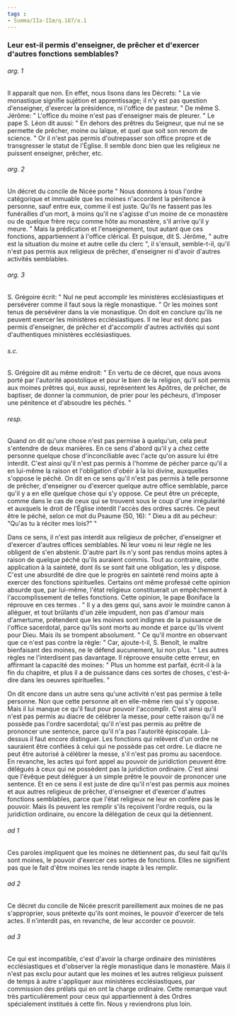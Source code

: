 ```yaml
---
tags : 
- Summa/IIa-IIæ/q.187/a.1
---
```


### Leur est-il permis d'enseigner, de prêcher et d'exercer d'autres fonctions semblables?

###### arg. 1
Il apparaît que non. En effet, nous lisons dans les Décrets: " La vie monastique signifie sujétion et apprentissage; il n'y est pas question d'enseigner, d'exercer la présidence, ni l'office de pasteur. " De même S. Jérôme: " L'office du moine n'est pas d'enseigner mais de pleurer. " Le pape S. Léon dit aussi: " En dehors des prêtres du Seigneur, que nul ne se permette de prêcher, moine ou laïque, et quel que soit son renom de science. " Or il n'est pas permis d'outrepasser son office propre et de transgresser le statut de l'Église. Il semble donc bien que les religieux ne puissent enseigner, prêcher, etc. 

###### arg. 2
Un décret du concile de Nicée porte " Nous donnons à tous l'ordre catégorique et immuable que les moines n'accordent la pénitence à personne, sauf entre eux, comme il est juste. Qu'ils ne fassent pas les funérailles d'un mort, à moins qu'il ne s'agisse d'un moine de ce monastère ou de quelque frère reçu comme hôte au monastère, s'il arrive qu'il y meure. " Mais la prédication et l'enseignement, tout autant que ces fonctions, appartiennent à l'office clérical. Et puisque, dit S. Jérôme, " autre est la situation du moine et autre celle du clerc ", il s'ensuit, semble-t-il, qu'il n'est pas permis aux religieux de prêcher, d'enseigner ni d'avoir d'autres activités semblables. 

###### arg. 3
S. Grégoire écrit: " Nul ne peut accomplir les ministères ecclésiastiques et persévérer comme il faut sous la règle monastique. " Or les moines sont tenus de persévérer dans la vie monastique. On doit en conclure qu'ils ne peuvent exercer les ministères ecclésiastiques. Il ne leur est donc pas permis d'enseigner, de prêcher et d'accomplir d'autres activités qui sont d'authentiques ministères ecclésiastiques. 

###### s.c.
S. Grégoire dit au même endroit: " En vertu de ce décret, que nous avons porté par l'autorité apostolique et pour le bien de la religion, qu'il soit permis aux moines prêtres qui, eux aussi, représentent les Apôtres, de prêcher, de baptiser, de donner la communion, de prier pour les pécheurs, d'imposer une pénitence et d'absoudre les péchés. " 

###### resp.
Quand on dit qu'une chose n'est pas permise à quelqu'un, cela peut s'entendre de deux manières. En ce sens d'abord qu'il y a chez cette personne quelque chose d'inconciliable avec l'acte qu'on assure lui être interdit. C'est ainsi qu'il n'est pas permis à l'homme de pécher parce qu'il a en lui-même la raison et l'obligation d'obéir à la loi divine, auxquelles s'oppose le péché. On dit en ce sens qu'il n'est pas permis à telle personne de prêcher, d'enseigner ou d'exercer quelque autre office semblable, parce qu'il y a en elle quelque chose qui s'y oppose. Ce peut être un précepte, comme dans le cas de ceux qui se trouvent sous le coup d'une irrégularité et auxquels le droit de l’Église interdit l'accès des ordres sacrés. Ce peut être le péché, selon ce mot du Psaume (50, 16): " Dieu a dit au pécheur: "Qu'as tu à réciter mes lois?" " 

Dans ce sens, il n'est pas interdit aux religieux de prêcher, d'enseigner et d'exercer d'autres offices semblables. Ni leur voeu ni leur règle ne les obligent de s'en abstenir. D'autre part ils n'y sont pas rendus moins aptes à raison de quelque péché qu'ils auraient commis. Tout au contraire, cette application à la sainteté, dont ils se sont fait une obligation, les y dispose. C'est une absurdité de dire que le progrès en sainteté rend moins apte à exercer des fonctions spirituelles. Certains ont même professé cette opinion absurde que, par lui-même, l'état religieux constituerait un empêchement à l'accomplissement de telles fonctions. Cette opinion, le pape Boniface la réprouve en ces termes . " Il y a des gens qui, sans avoir le moindre canon à alléguer, et tout brûlants d'un zèle impudent, non pas d'amour mais d'amertume, prétendent que les moines sont indignes de la puissance de l'office sacerdotal, parce qu'ils sont morts au monde et parce qu'ils vivent pour Dieu. Mais ils se trompent absolument. " Ce qu'il montre en observant que ce n'est pas contre la règle: " Car, ajoute-t-il, S. Benoît, le maître bienfaisant des moines, ne le défend aucunement, lui non plus. " Les autres règles ne l'interdisent pas davantage. Il réprouve ensuite cette erreur, en affirmant la capacité des moines: " Plus un homme est parfait, écrit-il à la fin du chapitre, et plus il a de puissance dans ces sortes de choses, c'est-à-dire dans les oeuvres spirituelles. " 

On dit encore dans un autre sens qu'une activité n'est pas permise à telle personne. Non que cette personne ait en elle-même rien qui s'y oppose. Mais il lui manque ce qu'il faut pour pouvoir l'accomplir. C'est ainsi qu'il n'est pas permis au diacre de célébrer la messe, pour cette raison qu'il ne possède pas l'ordre sacerdotal; qu'il n'est pas permis au prêtre de prononcer une sentence, parce qu'il n'a pas l'autorité épiscopale. Là-dessus il faut encore distinguer. Les fonctions qui relèvent d'un ordre ne sauraient être confiées à celui qui ne possède pas cet ordre. Le diacre ne peut être autorisé à célébrer la messe, s'il n'est pas promu au sacerdoce. En revanche, les actes qui font appel au pouvoir de juridiction peuvent être délégués à ceux qui ne possèdent pas la juridiction ordinaire. C'est ainsi que l'évêque peut déléguer à un simple prêtre le pouvoir de prononcer une sentence. Et en ce sens il est juste de dire qu'il n'est pas permis aux moines et aux autres religieux de prêcher, d'enseigner et d'exercer d'autres fonctions semblables, parce que l'état religieux ne leur en confère pas le pouvoir. Mais ils peuvent les remplir s'ils reçoivent l'ordre requis, ou la juridiction ordinaire, ou encore la délégation de ceux qui la détiennent. 

###### ad 1
Ces paroles impliquent que les moines ne détiennent pas, du seul fait qu'ils sont moines, le pouvoir d'exercer ces sortes de fonctions. Elles ne signifient pas que le fait d'être moines les rende inapte à les remplir. 

###### ad 2
Ce décret du concile de Nicée prescrit pareillement aux moines de ne pas s'approprier, sous prétexte qu'ils sont moines, le pouvoir d'exercer de tels actes. Il n'interdit pas, en revanche, de leur accorder ce pouvoir. 

###### ad 3
Ce qui est incompatible, c'est d'avoir la charge ordinaire des ministères ecclésiastiques et d'observer la règle monastique dans le monastère. Mais il n'est pas exclu pour autant que les moines et les autres religieux puissent de temps à autre s'appliquer aux ministères ecclésiastiques, par commission des prélats qui en ont la charge ordinaire. Cette remarque vaut très particulièrement pour ceux qui appartiennent à des Ordres spécialement institués à cette fin. Nous y reviendrons plus loin. 

